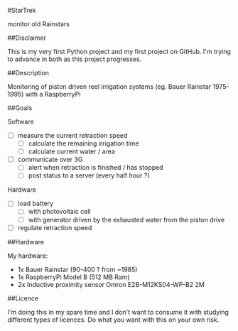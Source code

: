 #StarTrek

monitor old Rainstars

##Disclaimer

This is my very first Python project and my first project on GitHub.
I'm trying to advance in both as this project progresses.

##Description

Monitoring of piston driven reel irrigation systems (eg. Bauer Rainstar 1975-1995) with a RaspberryPi

##Goals

Software

- [ ] measure the current retraction speed
  - [ ] calculate the remaining irrigation time
  - [ ] calculate current water / area
- [ ] communicate over 3G
  - [ ] alert when retraction is finished / has stopped
  - [ ] post status to a server (every half hour ?)

Hardware

- [ ] load battery
  - [ ] with photovoltaic cell
  - [ ] with generator driven by the exhausted water from the piston drive
- [ ] regulate retraction speed

##Hardware

My hardware:

- 1x Bauer Rainstar (90-400 ? from ~1985)
- 1x RaspberryPi Model B (512 MB Ram)
- 2x Inductive proximity sensor Omron E2B-M12KS04-WP-B2 2M

##Licence

I'm doing this in my spare time and I don't want to consume it with studying different types of licences. Do what you want with this on your own risk.
